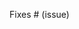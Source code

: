 <!-- Thank you!
Please read the contributing guidelines: https://github.com/benukhanov/box2d-netstandard/blob/v2.4/CONTRIBUTING.md
-->

Fixes # (issue)
